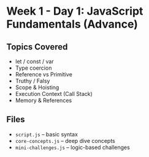 # Week 1 - Day 1: JavaScript Fundamentals (Advance)

## Topics Covered
- let / const / var
- Type coercion
- Reference vs Primitive
- Truthy / Falsy
- Scope & Hoisting
- Execution Context (Call Stack)
- Memory & References

## Files
- `script.js` – basic syntax
- `core-concepts.js` – deep dive concepts
- `mini-challenges.js` – logic-based challenges
